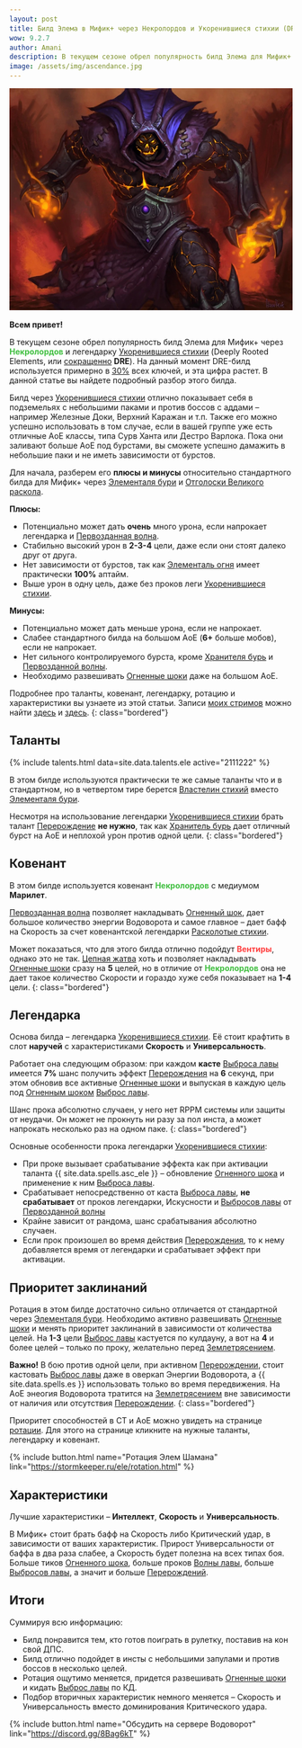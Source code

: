 ```yaml
---
layout: post
title: Билд Элема в Мифик+ через Некролордов и Укоренившиеся стихии (DRE)
wow: 9.2.7
author: Amani
description: В текущем сезоне обрел популярность билд Элема для Мифик+ через Некролордов и легендарку Укоренившиеся стихии. В этой статье вы найдете подробный разбор этого билда.
image: /assets/img/ascendance.jpg
---
```


<p align="center">
    <img src="/assets/img/ascendance.jpg"> 
</p>

**Всем привет!**

В текущем сезоне обрел популярность билд Элема для Мифик+ через <span style="color:#40bf40;font-size:1em;">**Некролордов**</span> и легендарку [Укоренившиеся стихии](https://ru.wowhead.com/spell=336738) (Deeply Rooted Elements, или [сокращенно](https://stormkeeper.ru/info/abbrevs.html) **DRE**). На данный момент DRE-билд используется примерно в [30%](https://mplus.subcreation.net/elemental-shaman.html#legendaries) всех ключей, и эта цифра растет. В данной статье вы найдете подробный разбор этого билда.

Билд через [Укоренившиеся стихии](https://ru.wowhead.com/spell=336738) отлично показывает себя в подземельях с небольшими паками и против боссов с аддами – например Железные Доки, Верхний Каражан и т.п. Также его можно успешно использовать в том случае, если в вашей группе уже есть отличные АоЕ классы, типа Сурв Ханта или Дестро Варлока. Пока они заливают больше АоЕ под бурстами, вы сможете успешно дамажить в небольшие паки и не иметь зависимости от бурстов.

Для начала, разберем его **плюсы и минусы** относительно стандартного билда для Мифик+ через [Элементаля бури](https://ru.wowhead.com/spell=192249) и [Отголоски Великого раскола](https://ru.wowhead.com/spell=336215).

**Плюсы:**
* Потенциально может дать **очень** много урона, если напрокает легендарка и [Первозданная волна](https://ru.wowhead.com/spell=326059).
* Стабильно высокий урон в **2-3-4** цели, даже если они стоят далеко друг от друга.
* Нет зависимости от бурстов, так как [Элементаль огня](https://ru.wowhead.com/spell=198067) имеет практически **100%** аптайм.
* Выше урон в одну цель, даже без проков леги [Укоренившиеся стихии](https://ru.wowhead.com/spell=336738).

**Минусы:**
* Потенциально может дать меньше урона, если не напрокает.
* Слабее стандартного билда на большом АоЕ (**6+** больше мобов), если не напрокает.
* Нет сильного контролируемого бурста, кроме [Хранителя бурь](https://ru.wowhead.com/spell=191634) и [Первозданной волны](https://ru.wowhead.com/spell=326059).
* Необходимо развешивать [Огненные шоки](https://ru.wowhead.com/spell=188389) даже на большом АоЕ.

Подробнее про таланты, ковенант, легендарку, ротацию и характеристики вы узнаете из этой статьи. Записи [моих стримов](https://twitch.tv/amanizandalari) можно найти [здесь](https://youtu.be/GuxbHKMleGU) и [здесь](https://youtu.be/0eq-eYHCxns).
{: class="bordered"}

 <!--more-->

## Таланты

{% include talents.html data=site.data.talents.ele active="2111222" %}

В этом билде используются практически те же самые таланты что и в стандартном, но в четвертом тире берется [Властелин стихий](https://ru.wowhead.com/spell=16166) вместо [Элементаля бури](https://ru.wowhead.com/spell=192249/).

Несмотря на использование легендарки [Укоренившиеся стихии](https://ru.wowhead.com/spell=336738) брать талант [Перерождение](https://ru.wowhead.com/spell=114050) **не нужно**, так как [Хранитель бурь](https://ru.wowhead.com/spell=191634) дает отличный бурст на АоЕ и неплохой урон против одной цели.
{: class="bordered"}

## Ковенант

В этом билде используется ковенант <span style="color:#40bf40;font-size:1em;">**Некролордов**</span> с медиумом **Марилет**.

<a href="https://ru.wowhead.com/soulbind-calc/embed/necrolord/plague-deviser-marileth/shaman/AwaW5r4BJShxChMFKX8KFSzyCiUpTAoiFXYACiUoNgo"></a>

[Первозданная волна](https://ru.wowhead.com/spell=326059) позволяет накладывать [Огненный шок](https://ru.wowhead.com/spell=188389), дает большое количество энергии Водоворота и самое главное – дает бафф на Скорость за счет ковенантской легендарки [Расколотые стихии](https://ru.wowhead.com/spell=354647).

Может показаться, что для этого билда отлично подойдут <span style="color:#ff4040;font-size:1em;">**Вентиры**</span>, однако это не так. [Цепная жатва](https://ru.wowhead.com/spell=320674) хоть и позволяет накладывать [Огненные шоки](https://ru.wowhead.com/spell=188389) сразу на **5** целей, но в отличие от <span style="color:#40bf40;font-size:1em;">**Некролордов**</span> она не дает такое количество Скорости и гораздо хуже себя показывает на **1-4** цели.
{: class="bordered"}

## Легендарка

Основа билда – легендарка [Укоренившиеся стихии](https://ru.wowhead.com/spell=336738). Её стоит крафтить в слот **наручей** с характеристиками **Скорость** и **Универсальность**.

Работает она следующим образом: при каждом **касте** [Выброса лавы](https://ru.wowhead.com/spell=51505) имеется **7%** шанс получить эффект [Перерождения](https://ru.wowhead.com/spell=114050) на **6** секунд, при этом обновив все активные [Огненные шоки](https://ru.wowhead.com/spell=188389) и выпуская в каждую цель под  [Огненным шоком](https://ru.wowhead.com/spell=188389) [Выброс лавы](https://ru.wowhead.com/spell=51505).

Шанс прока абсолютно случаен, у него нет RPPM системы или защиты от неудачи. Он может не прокнуть ни разу за пол инста, а может напрокать несколько раз на одном паке.
{: class="bordered"}

Основные особенности прока легендарки [Укоренившиеся стихии](https://ru.wowhead.com/spell=336738):
* При проке вызывает срабатывание эффекта как при активации таланта {{ site.data.spells.asc_ele }} – обновление [Огненного шока](https://ru.wowhead.com/spell=188389) и применение к ним [Выброса лавы](https://ru.wowhead.com/spell=51505).
* Срабатывает непосредственно от каста [Выброса лавы](https://ru.wowhead.com/spell=51505), **не срабатывает** от проков легендарки, Искусности и [Выбросов лавы](https://ru.wowhead.com/spell=51505) от [Первозданной волны](https://ru.wowhead.com/spell=326059)
* Крайне зависит от рандома, шанс срабатывания абсолютно случаен.
* Если прок произошел во время действия [Перерождения](https://ru.wowhead.com/spell=114050), то к нему добавляется время от легендарки и срабатывает эффект при активации.

## Приоритет заклинаний

Ротация в этом билде достаточно сильно отличается от стандартной через [Элементаля бури](https://ru.wowhead.com/spell=192249/). Необходимо активно развешивать [Огненные шоки](https://ru.wowhead.com/spell=188389) и менять приоритет заклинаний в зависимости от количества целей. На **1-3** цели [Выброс лавы](https://ru.wowhead.com/spell=51505) кастуется по кулдауну, а вот на **4** и более целей – только по проку, желательно перед [Землетрясением](https://ru.wowhead.com/spell=61882).

**Важно!** В бою против одной цели, при активном [Перерождении](https://ru.wowhead.com/spell=114050), стоит кастовать [Выброс лавы](https://ru.wowhead.com/spell=51505) даже в оверкап Энергии Водоворота, а {{ site.data.spells.es }} использовать только во время передвижения. На АоЕ энеогия Водоворота тратится на [Землетрясением](https://ru.wowhead.com/spell=61882) вне зависимости от наличия или отсутствия [Перерождении](https://ru.wowhead.com/spell=114050).
{: class="bordered"}

Приоритет способностей в СТ и АоЕ можно увидеть на странице [ротации](https://stormkeeper.ru/ele/rotation.html). Для этого на странице кликните на нужные таланты, легендарку и ковенант.

<p></p>

{% include button.html name="Ротация Элем Шамана" link="https://stormkeeper.ru/ele/rotation.html" %}  

<p></p>

## Характеристики

Лучшие характеристики – **Интеллект**, **Скорость** и **Универсальность**.

В Мифик+ стоит брать бафф на Скорость либо Критический удар, в зависимости от ваших характеристик. Прирост Универсальности от баффа в два раза слабее, а Скорость будет полезна на всех типах боя. Больше тиков [Огненного шока](https://ru.wowhead.com/spell=188389), больше проков [Волны лавы](https://ru.wowhead.com/spell=77756), больше [Выбросов лавы](https://ru.wowhead.com/spell=51505), а значит и больше [Перерождений](https://ru.wowhead.com/spell=114050). 

## Итоги

Суммируя всю информацию:
* Билд понравится тем, кто готов поиграть в рулетку, поставив на кон свой ДПС.
* Билд отлично подойдет в инсты с небольшими запулами и против боссов в несколько целей.
* Ротация ощутимо меняется, придется развешивать [Огненные шоки](https://ru.wowhead.com/spell=188389) и кидать [Выброс лавы](https://ru.wowhead.com/spell=51505) по КД.
* Подбор вторичных характеристик немного меняется – Скорость и Универсальность вместо доминирования Критического удара.

<p></p>

{% include button.html name="Обсудить на сервере Водоворот" link="https://discord.gg/8Bag6kT" %}  

<p></p>
